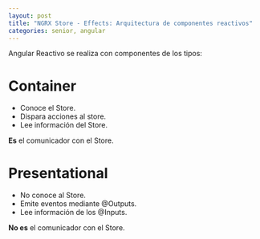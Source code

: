 ```yaml
---
layout: post
title: "NGRX Store - Effects: Arquitectura de componentes reactivos"
categories: senior, angular
---
```


Angular Reactivo se realiza con componentes de los tipos<!--more-->:

# Container

- Conoce el Store.
- Dispara acciones al store.
- Lee información del Store.

**Es** el comunicador con el Store.

# Presentational

- No conoce al Store.
- Emite eventos mediante @Outputs.
- Lee información de los @Inputs.

**No es** el comunicador con el Store.
